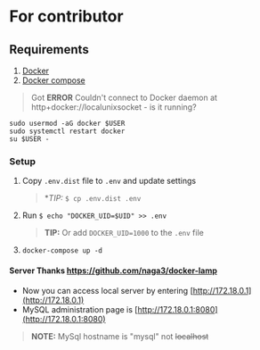 # For contributor

## Requirements
1. [Docker](https://docs.docker.com/engine/installation/)
1. [Docker compose](https://docs.docker.com/compose/install/#install-compose)
> Got **ERROR** Couldn't connect to Docker daemon at http+docker://localunixsocket - is it running?
```
sudo usermod -aG docker $USER
sudo systemctl restart docker
su $USER -
```

### Setup
1. Copy `.env.dist` file to `.env` and update settings
    > **TIP:* ```$ cp .env.dist .env```
1. Run `$ echo "DOCKER_UID=$UID" >> .env`
    > **TIP:** Or add `DOCKER_UID=1000` to the `.env` file
1. `docker-compose up -d`

#### Server Thanks https://github.com/naga3/docker-lamp
* Now you can access local server by entering [http://172.18.0.1](http://172.18.0.1)
* MySQL administration page is [http://172.18.0.1:8080](http://172.18.0.1:8080)
> **NOTE:** MySql hostname is "mysql" not ~~localhost~~
